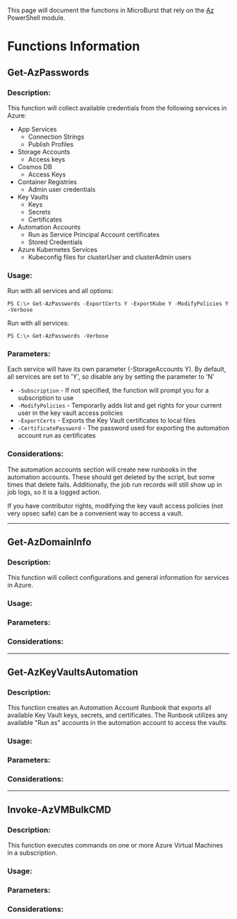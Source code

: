 This page will document the functions in MicroBurst that rely on the [Az](https://docs.microsoft.com/en-us/powershell/azure/new-azureps-module-az) PowerShell module.

# Functions Information
## Get-AzPasswords
### Description:
This function will collect available credentials from the following services in Azure:
* App Services
    * Connection Strings
    * Publish Profiles
* Storage Accounts
    * Access keys
* Cosmos DB
    * Access Keys
* Container Registries
    * Admin user credentials
* Key Vaults
    * Keys
    * Secrets
    * Certificates
* Automation Accounts
    * Run as Service Principal Account certificates
    * Stored Credentials
* Azure Kubernetes Services
    * Kubeconfig files for clusterUser and clusterAdmin users

### Usage:
Run with all services and all options:

`PS C:\> Get-AzPasswords -ExportCerts Y -ExportKube Y -ModifyPolicies Y -Verbose`

Run with all services:

`PS C:\> Get-AzPasswords -Verbose`

### Parameters:
Each service will have its own parameter (-StorageAccounts Y). By default, all services are set to 'Y', so disable any by setting the parameter to 'N'
* `-Subscription` - If not specified, the function will prompt you for a subscription to use
* `-ModifyPolicies` - Temporarily adds list and get rights for your current user in the key vault access policies
* `-ExportCerts` - Exports the Key Vault certificates to local files
* `-CertificatePassword` - The password used for exporting the automation account run as certificates

### Considerations:
The automation accounts section will create new runbooks in the automation accounts. These should get deleted by the script, but some times that delete fails. Additionally, the job run records will still show up in job logs, so it is a logged action.

If you have contributor rights, modifying the key vault access policies (not very opsec safe) can be a convenient way to access a vault.

***
## Get-AzDomainInfo
### Description:
This function will collect configurations and general information for services in Azure.

### Usage:
### Parameters:
### Considerations:

***
## Get-AzKeyVaultsAutomation
### Description:
This function creates an Automation Account Runbook that exports all available Key Vault keys, secrets, and certificates. The Runbook utilizes any available "Run as" accounts in the automation account to access the vaults.

### Usage:
### Parameters:
### Considerations:

***
## Invoke-AzVMBulkCMD 
### Description:
This function executes commands on one or more Azure Virtual Machines in a subscription.

### Usage:
### Parameters:
### Considerations:
